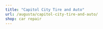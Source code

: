 ```yaml
---
title: "Capitol City Tire and Auto"
url: /augusta/capitol-city-tire-and-auto/
shop: car repair
---
```

